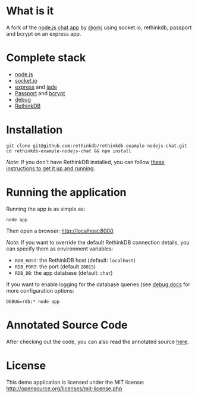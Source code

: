 # What is it #

A fork of the [node.js chat app](https://github.com/eiriksm/chat-test-2k) by [@orkj](https://twitter.com/orkj) 
using socket.io, rethinkdb, passport and bcrypt on an express app.


# Complete stack #

* [node.js](http://nodejs.org)
* [socket.io](http://socket.io)
* [express](http://expressjs.com) and [jade](http://jade-lang.com)
* [Passport](http://passportjs.org) and [bcrypt](https://github.com/ncb000gt/node.bcrypt.js/)
* [debug](https://github.com/visionmedia/debug)
* [RethinkDB](http://www.rethinkdb.com/)

# Installation #

```
git clone git@github.com:rethinkdb/rethinkdb-example-nodejs-chat.git
cd rethinkdb-example-nodejs-chat && npm install
```

_Note_: If you don't have RethinkDB installed, you can follow [these instructions to get it up and running](http://www.rethinkdb.com/docs/install/). 


# Running the application #

Running the app is as simple as:

```
node app
```

Then open a browser: <http://localhost:8000>.

_Note_: If you want to override the default RethinkDB connection details, you can
specify them as environment variables:

* `RDB_HOST`: the RethinkDB host (default: `localhost`)
* `RDB_PORT`: the port (default `28015`)
* `RDB_DB`: the app database (default: `chat`)

If you want to enable logging for the database queries (see [debug docs](https://github.com/visionmedia/debug)
for more configuration options:

```
DEBUG=rdb:* node app
```

# Annotated Source Code #

After checking out the code, you can also read the annotated source [here](http://www.rethinkdb.com/docs/examples/node-socket-chat/).

# License #

This demo application is licensed under the MIT license: <http://opensource.org/licenses/mit-license.php>
